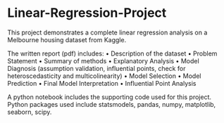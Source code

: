 # Linear-Regression-Project
This project demonstrates a complete linear regression analysis on a Melbourne housing dataset from Kaggle.

The written report (pdf) includes:
• Description of the dataset
• Problem Statement
• Summary of methods
• Explanatory Analysis
• Model Diagnosis (assumption validation, influential points, check for heteroscedasticity and multicolinearity)
• Model Selection
• Model Prediction
• Final Model Interpretation
• Influential Point Analysis

A python notebook includes the supporting code used for this project. Python packages used include statsmodels, pandas, numpy, matplotlib, seaborn, scipy.
